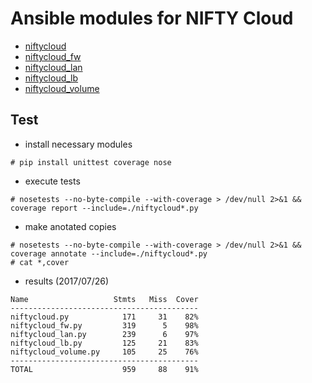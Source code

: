 # Ansible modules for NIFTY Cloud

* [niftycloud](documents/niftycloud.md)
* [niftycloud_fw](documents/niftycloud_fw.md)
* [niftycloud_lan](documents/niftcloud_lan.md)
* [niftycloud_lb](documents/niftycloud_lb.md)
* [niftycloud_volume](documents/niftycloud_volume.md)

## Test

* install necessary modules
```
# pip install unittest coverage nose
```

* execute tests
```
# nosetests --no-byte-compile --with-coverage > /dev/null 2>&1 && coverage report --include=./niftycloud*.py
```

* make anotated copies
```
# nosetests --no-byte-compile --with-coverage > /dev/null 2>&1 && coverage annotate --include=./niftycloud*.py
# cat *,cover
```

* results (2017/07/26)
```
Name                   Stmts   Miss  Cover
------------------------------------------
niftycloud.py            171     31    82%
niftycloud_fw.py         319      5    98%
niftycloud_lan.py        239      6    97%
niftycloud_lb.py         125     21    83%
niftycloud_volume.py     105     25    76%
------------------------------------------
TOTAL                    959     88    91%
```
